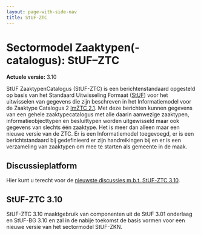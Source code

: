 ```yaml
---
layout: page-with-side-nav
title: StUF-ZTC
---
```

# Sectormodel Zaaktypen(-catalogus): StUF–ZTC

**Actuele versie:** 3.10  

StUF ZaaktypenCatalogus (StUF-ZTC) is een berichtenstandaard opgesteld op basis van het Standaard Uitwisseling Formaat ([StUF](https://vng-realisatie.github.io/StUF-onderlaag/)) voor het uitwisselen van gegevens die zijn beschreven in het Informatiemodel voor de Zaaktype Catalogus 2 [ImZTC 2.1](https://vng-realisatie.github.io/Zaaktypecatalogus). Met deze berichten kunnen gegevens van een gehele zaaktypecatalogus met alle daarin aanwezige zaaktypen, informatieobjecttypen en besluittypen worden uitgewisseld maar ook gegevens van slechts één zaaktype. Het is meer dan alleen maar een nieuwe versie van de ZTC. Er is een Informatiemodel toegevoegd, er is een berichtstandaard bij gedefinieerd er zijn handreikingen bij en er is een verzameling van zaaktypen om mee te starten als gemeente in de maak.

## Discussieplatform
Hier kunt u terecht voor de [nieuwste discussies m.b.t. StUF-ZTC 3.10](https://github.com/VNG-Realisatie/StUF-Standaarden/labels/StUF-ZTC%203.10).

## StUF-ZTC 3.10
StUF-ZTC 3.10 maaktgebruik van componenten uit de StUF 3.01 onderlaag en StUF-BG 3.10 en zal in de nabije toekomst de basis vormen voor een nieuwe versie van het sectormodel StUF-ZKN.
